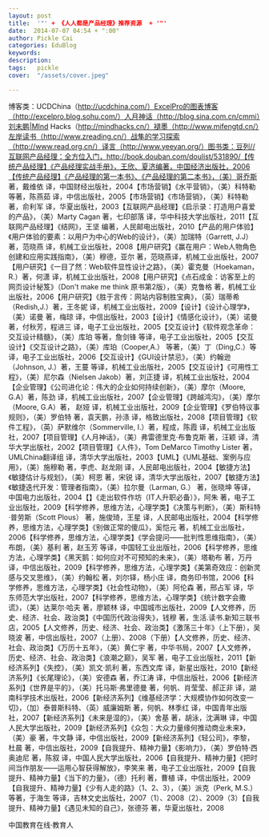 ```yaml
---
layout: post  
title:  '"' + 《人人都是产品经理》推荐资源  + '"'
date:  2014-07-07 04:54 + ":00" 
author: Pickle Cai  
categories: EduBlog  
keywords: 
description:   
tags:	pickle   
cover:  "/assets/cover.jpeg"  

---  
```

    
博客类：UCDChina（http://ucdchina.com/）ExcelPro的图表博客（http://excelpro.blog.sohu.com/）人月神话（http://blog.sina.com.cn/cmmi）刘未鹏|MInd Hacks（http://mindhacks.cn/）褪墨（http://www.mifengtd.cn/）左岸读书（http://www.zreading.cn/）战隼的学习探索（http://www.read.org.cn/）译言（http://www.yeeyan.org/）图书类：豆列//互联网产品经理：全方位入门，http://book.douban.com/doulist/531890/【传统产品经理】《产品经理实战手册》，王欣、夏济编著，中国经济出版社，2006【传统产品经理】《产品经理的第一本书》、《产品经理的第二本书》，（美）哥乔斯 著，戴维依 译，中国财经出版社，2004【市场营销】《水平营销》，（美）科特勒 等著，陈燕茹 译，中信出版社，2005【市场营销】《市场营销》，（美）科特勒 著，俞利军 译，华夏出版社，2003【互联网产品经理】《启示录：打造用户喜爱的产品》，（美）Marty Cagan 著，七印部落 译，华中科技大学出版社，2011【互联网产品经理】《结网》，王坚 编著，人民邮电出版社，2010【产品的用户体验】《用户体验的要素：以用户为中心的Web的设计》，（美）加瑞特（Garrett, J.J）著，范晓燕 译，机械工业出版社，2008【用户研究】《赢在用户：Web人物角色创建和应用实践指南》，（美）穆德，亚尔 著，范晓燕译，机械工业出版社，2007【用户研究】《一目了然：Web软件显性设计之路》，（美）霍克曼（Hoekaman，R.）著，何潇 译，机械工业出版社，2008【用户研究】《点石成金：访客至上的网页设计秘笈》（Don't make me think 原书第2版），（美）克鲁格 著，机械工业出版社，2006【用户研究】《胜于言传：网站内容制胜宝典》，（英）瑞蒂希（Redish,J.）著，王冬妮 译，机械工业出版社，2009【设计】《设计心理学》，（美）诺曼 著，梅琼 译，中信出版社，2003【设计】《情感化设计》，（美）诺曼 著，付秋芳，程进三 译，电子工业出版社，2005【交互设计】《软件观念革命：交互设计精髓》，（美）库珀 等著，詹剑锋 等译，电子工业出版社，2005【交互设计】《交互设计之路》，（美）库珀（Cooper,A.） 等著，（美）丁（Ding,C.）等译，电子工业出版社，2006【交互设计】《GUI设计禁忌》，（美）约翰逊（Johnson, J.）著，王蔓 等译，机械工业出版社，2005【交互设计】《可用性工程》，（美）尼尔森（Nielsen Jakob）著，刘正捷 译，机械工业出版社，2004【企业管理】《公司进化论：伟大的企业如何持续创新》，（美）摩尔（Moore, G.A）著，陈劲 译，机械工业出版社，2007【企业管理】《跨越鸿沟》，（美）摩尔（Moore, G.A）著， 赵娅 译，机械工业出版社，2009【企业管理】《罗伯特议事规则》，（美）罗伯特 著，袁天鹏，孙涤 译，格致出版社，2008【项目管理】《软件工程》，（英）萨默维尔（Sommerville, I.）著，程成，陈霞 译，机械工业出版社，2007【项目管理】《人月神话》，（美）弗雷德里克·布鲁克斯 著，汪颖 译，清华大学出版社，2002【项目管理】《人件》，Tom DeMarco Timothy Lister 著，UMLChina翻译组 译，清华大学出版社，2003【UML】《UML基础、案例与应用》，（美）施穆勒 著，李虎、赵龙刚 译，人民邮电出版社，2004【敏捷方法】《敏捷估计与规划》，（美）柯恩 著，宋锐 译，清华大学出版社，2007【敏捷方法】《敏捷迭代开发：管理者指南》，（美）拉尔曼（Larman, G.） 著，张晓坤 等译，中国电力出版社，2004【】《走出软件作坊（IT人升职必备）》，阿朱 著，电子工业出版社，2009【科学修养，思维方法，心理学类】《决策与判断》，（美）斯科特·普劳斯（Scott Plous） 著，施俊琦，王星 译，人民邮电出版社，2004【科学修养，思维方法，心理学类】《别做正常的傻瓜》，奚恺元 著，机械工业出版社，2006【科学修养，思维方法，心理学类】《学会提问——批判性思维指南》，（美）布朗，（美）基利 著，赵玉芳 等译，中国轻工业出版社，2006【科学修养，思维方法，心理学类】《黑天鹅：如何应对不可预知的未来》，（美）塔勒布 著，万丹 译，中信出版社，2009【科学修养，思维方法，心理学类】《美第奇效应：创新灵感与交叉思维》，（美）约翰松 著，刘尔铎，杨小庄 译，商务印书馆，2006【科学修养，思维方法，心理学类】《社会性动物》，（美）阿伦森 著，邢占军 译，华东师范大学出版社，2007【科学修养，思维方法，心理学类】《统计数字会撒谎》，（美）达莱尔·哈夫 著，廖颖林 译，中国城市出版社，2009【人文修养，历史、经济、社会、政治类】《中国历代政治得失》，钱穆 著，生活.读书.新知三联书店，2005【人文修养，历史、经济、社会、政治类】《激荡三十年》（上下册），吴晓波 著，中信出版社，2007（上册）、2008（下册）【人文修养，历史、经济、社会、政治类】《万历十五年》，（美）黄仁宇 著，中华书局，2007【人文修养，历史、经济、社会、政治类】《浪潮之巅》，吴军 著，电子工业出版社，2011【新经济系列】《失控》，（美）凯文·凯利 著，东西文库 译，新星出版社，2010【新经济系列】《长尾理论》，（美）安德森 著，乔江涛 译，中信出版社，2006【新经济系列】《世界是平的》，（美）托马斯·弗里德曼 著，何帆、肖莹莹、郝正非 译，湖南科学技术出版社，2006【新经济系列】《维基经济学：大规模协作如何改变一切》，（加）泰普斯科特、（英）威廉姆斯 著，何帆、林季红 译，中国青年出版社，2007【新经济系列】《未来是湿的》，（美）舍基 著，胡泳，沈满琳 译，中国人民大学出版社，2009【新经济系列】《众包：大众力量缘何推动商业未来》，（美）豪 著，牛文静 译，中信出版社，2009【新经济系列】《轻公司》，李黎，杜晨 著，中信出版社，2009【自我提升、精神力量】《影响力》，（美）罗伯特·西奥迪尼 著，陈叙 译，中国人民大学出版社，2006【自我提升、精神力量】《把时间当作朋友——运用心智获得解放》，李笑来 著，电子工业出版社，2009【自我提升、精神力量】《当下的力量》，（德）托利 著，曹植 译，中信出版社，2009【自我提升、精神力量】《少有人走的路》（1、2、3），（美）派克（Perk, M.S.）等著，于海生 等译，吉林文史出版社，2007（1）、2008（2）、2009（3）【自我提升、精神力量】《遇见未知的自己》，张德芬 著，华夏出版社，2008

		    
 中国教育在线·教育人

